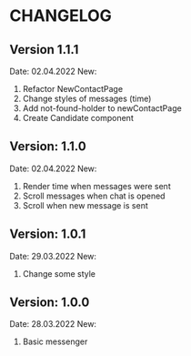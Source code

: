 # CHANGELOG

## Version 1.1.1

Date: 02.04.2022
New:
1) Refactor NewContactPage 
2) Change styles of messages (time)
3) Add not-found-holder to newContactPage
4) Create Candidate component

## Version: 1.1.0

Date: 02.04.2022
New:
1) Render time when messages were sent
2) Scroll messages when chat is opened
3) Scroll when new message is sent

## Version: 1.0.1

Date: 29.03.2022
New:
1) Change some style

## Version: 1.0.0

Date: 28.03.2022
New: 
1) Basic messenger
